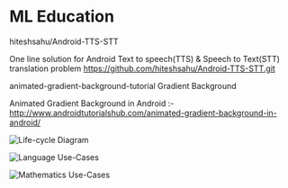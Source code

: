 # ML Education

hiteshsahu/Android-TTS-STT

One line solution for Android Text to speech(TTS) & Speech to Text(STT) translation problem https://github.com/hiteshsahu/Android-TTS-STT.git

animated-gradient-background-tutorial
Gradient Background

Animated Gradient Background in Android :-  http://www.androidtutorialshub.com/animated-gradient-background-in-android/

![Life-cycle Diagram](https://raw.githubusercontent.com/holman57/MLeducation/master/Life-cycle%20Diagram.png)

![Language Use-Cases](https://raw.githubusercontent.com/holman57/MLeducation/master/Language-Use-Cases.png)

![Mathematics Use-Cases](https://raw.githubusercontent.com/holman57/MLeducation/master/Math-Use-Cases.png)
